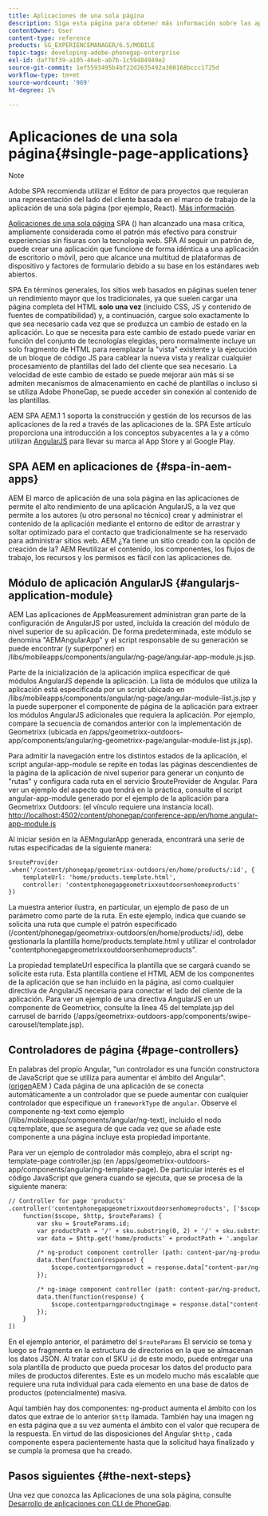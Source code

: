 ```yaml
---
title: Aplicaciones de una sola página
description: Siga esta página para obtener más información sobre las aplicaciones de una sola página; es decir, puede crear una aplicación que funcione de forma idéntica a una aplicación de escritorio o móvil.
contentOwner: User
content-type: reference
products: SG_EXPERIENCEMANAGER/6.5/MOBILE
topic-tags: developing-adobe-phonegap-enterprise
exl-id: daf7bf39-a105-46eb-ab7b-1c59484949e2
source-git-commit: 1ef5593495b4bf22d2635492a360168bccc1725d
workflow-type: tm+mt
source-wordcount: '969'
ht-degree: 1%

---
```


# Aplicaciones de una sola página{#single-page-applications}

>[!NOTE]
>
>Adobe SPA recomienda utilizar el Editor de para proyectos que requieran una representación del lado del cliente basada en el marco de trabajo de la aplicación de una sola página (por ejemplo, React). [Más información](/help/sites-developing/spa-overview.md).

[Aplicaciones de una sola página](https://en.wikipedia.org/wiki/Single-page_application) SPA () han alcanzado una masa crítica, ampliamente considerada como el patrón más efectivo para construir experiencias sin fisuras con la tecnología web. SPA Al seguir un patrón de, puede crear una aplicación que funcione de forma idéntica a una aplicación de escritorio o móvil, pero que alcance una multitud de plataformas de dispositivo y factores de formulario debido a su base en los estándares web abiertos.

SPA En términos generales, los sitios web basados en páginas suelen tener un rendimiento mayor que los tradicionales, ya que suelen cargar una página completa del HTML **solo una vez** (incluido CSS, JS y contenido de fuentes de compatibilidad) y, a continuación, cargue solo exactamente lo que sea necesario cada vez que se produzca un cambio de estado en la aplicación. Lo que se necesita para este cambio de estado puede variar en función del conjunto de tecnologías elegidas, pero normalmente incluye un solo fragmento de HTML para reemplazar la &quot;vista&quot; existente y la ejecución de un bloque de código JS para cablear la nueva vista y realizar cualquier procesamiento de plantillas del lado del cliente que sea necesario. La velocidad de este cambio de estado se puede mejorar aún más si se admiten mecanismos de almacenamiento en caché de plantillas o incluso si se utiliza Adobe PhoneGap, se puede acceder sin conexión al contenido de las plantillas.

AEM SPA AEM.1 1 soporta la construcción y gestión de los recursos de las aplicaciones de la red a través de las aplicaciones de la. SPA Este artículo proporciona una introducción a los conceptos subyacentes a la y a cómo utilizan [AngularJS](https://angularjs.org/) para llevar su marca al App Store y al Google Play.

## SPA AEM en aplicaciones de {#spa-in-aem-apps}

AEM El marco de aplicación de una sola página en las aplicaciones de permite el alto rendimiento de una aplicación AngularJS, a la vez que permite a los autores (u otro personal no técnico) crear y administrar el contenido de la aplicación mediante el entorno de editor de arrastrar y soltar optimizado para el contacto que tradicionalmente se ha reservado para administrar sitios web. AEM ¿Ya tiene un sitio creado con la opción de creación de la? AEM Reutilizar el contenido, los componentes, los flujos de trabajo, los recursos y los permisos es fácil con las aplicaciones de.

## Módulo de aplicación AngularJS {#angularjs-application-module}

AEM Las aplicaciones de AppMeasurement administran gran parte de la configuración de AngularJS por usted, incluida la creación del módulo de nivel superior de su aplicación. De forma predeterminada, este módulo se denomina &quot;AEMAngularApp&quot; y el script responsable de su generación se puede encontrar (y superponer) en /libs/mobileapps/components/angular/ng-page/angular-app-module.js.jsp.

Parte de la inicialización de la aplicación implica especificar de qué módulos AngularJS depende la aplicación. La lista de módulos que utiliza la aplicación está especificada por un script ubicado en /libs/mobileapps/components/angular/ng-page/angular-module-list.js.jsp y la puede superponer el componente de página de la aplicación para extraer los módulos AngularJS adicionales que requiera la aplicación. Por ejemplo, compare la secuencia de comandos anterior con la implementación de Geometrixx (ubicada en /apps/geometrixx-outdoors-app/components/angular/ng-geometrixx-page/angular-module-list.js.jsp).

Para admitir la navegación entre los distintos estados de la aplicación, el script angular-app-module se repite en todas las páginas descendientes de la página de la aplicación de nivel superior para generar un conjunto de &quot;rutas&quot; y configura cada ruta en el servicio $routeProvider de Angular. Para ver un ejemplo del aspecto que tendrá en la práctica, consulte el script angular-app-module generado por el ejemplo de la aplicación para Geometrixx Outdoors: (el vínculo requiere una instancia local). [http://localhost:4502/content/phonegap/conference-app/en/home.angular-app-module.js](http://localhost:4502/content/phonegap/conference-app/en/home.angular-app-module.js)

Al iniciar sesión en la AEMngularApp generada, encontrará una serie de rutas especificadas de la siguiente manera:

```xml
$routeProvider
.when('/content/phonegap/geometrixx-outdoors/en/home/products/:id', {
    templateUrl: 'home/products.template.html',
    controller: 'contentphonegapgeometrixxoutdoorsenhomeproducts'
})
```

La muestra anterior ilustra, en particular, un ejemplo de paso de un parámetro como parte de la ruta. En este ejemplo, indica que cuando se solicita una ruta que cumple el patrón especificado (/content/phonegap/geometrixx-outdoors/en/home/products/:id), debe gestionarla la plantilla home/products.template.html y utilizar el controlador &quot;contentphonegapgeometrixxoutdoorsenhomeproducts&quot;.

La propiedad templateUrl especifica la plantilla que se cargará cuando se solicite esta ruta. Esta plantilla contiene el HTML AEM de los componentes de la aplicación que se han incluido en la página, así como cualquier directiva de AngularJS necesaria para conectar el lado del cliente de la aplicación. Para ver un ejemplo de una directiva AngularJS en un componente de Geometrixx, consulte la línea 45 del template.jsp del carrusel de barrido (/apps/geometrixx-outdoors-app/components/swipe-carousel/template.jsp).

## Controladores de página {#page-controllers}

En palabras del propio Angular, &quot;un controlador es una función constructora de JavaScript que se utiliza para aumentar el ámbito del Angular&quot;. ([origen](https://docs.angularjs.org/guide/controller)AEM ) Cada página de una aplicación de se conecta automáticamente a un controlador que se puede aumentar con cualquier controlador que especifique un `frameworkType` de `angular`. Observe el componente ng-text como ejemplo (/libs/mobileapps/components/angular/ng-text), incluido el nodo cq:template, que se asegura de que cada vez que se añade este componente a una página incluye esta propiedad importante.

Para ver un ejemplo de controlador más complejo, abra el script ng-template-page controller.jsp (en /apps/geometrixx-outdoors-app/components/angular/ng-template-page). De particular interés es el código JavaScript que genera cuando se ejecuta, que se procesa de la siguiente manera:

```xml
// Controller for page 'products'
.controller('contentphonegapgeometrixxoutdoorsenhomeproducts', ['$scope', '$http', '$routeParams',
    function($scope, $http, $routeParams) {
        var sku = $routeParams.id;
        var productPath = '/' + sku.substring(0, 2) + '/' + sku.substring(0, 4) + '/' + sku;
        var data = $http.get('home/products' + productPath + '.angular.json' + cacheKiller);

        /* ng-product component controller (path: content-par/ng-product) */
        data.then(function(response) {
            $scope.contentparngproduct = response.data["content-par/ng-product"].items;
        });

        /* ng-image component controller (path: content-par/ng-product/ng-image) */
        data.then(function(response) {
            $scope.contentparngproductngimage = response.data["content-par/ng-product/ng-image"].items;
        });
    }
])
```

En el ejemplo anterior, el parámetro del `$routeParams` El servicio se toma y luego se fragmenta en la estructura de directorios en la que se almacenan los datos JSON. Al tratar con el SKU `id` de este modo, puede entregar una sola plantilla de producto que pueda procesar los datos del producto para miles de productos diferentes. Este es un modelo mucho más escalable que requiere una ruta individual para cada elemento en una base de datos de productos (potencialmente) masiva.

Aquí también hay dos componentes: ng-product aumenta el ámbito con los datos que extrae de lo anterior `$http` llamada. También hay una imagen ng en esta página que a su vez aumenta el ámbito con el valor que recupera de la respuesta. En virtud de las disposiciones del Angular `$http` , cada componente espera pacientemente hasta que la solicitud haya finalizado y se cumpla la promesa que ha creado.

## Pasos siguientes {#the-next-steps}

Una vez que conozca las Aplicaciones de una sola página, consulte [Desarrollo de aplicaciones con CLI de PhoneGap](/help/mobile/phonegap-apps-pg-cli.md).
